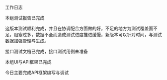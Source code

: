 工作日志

本组测试报告已完成

这版本测试顺利完成，并且在协调配合方面做的好，不足的地方为测试覆盖面不足，阻塞过多，数据不全而造成测试进度推进缓慢，新版本可以针对时间，与测试数据加强管理与生成。

接口测试文档已完成，接口测试用例未准备

本组UI与API框架已完成

今日主要完成API框架编写与调试